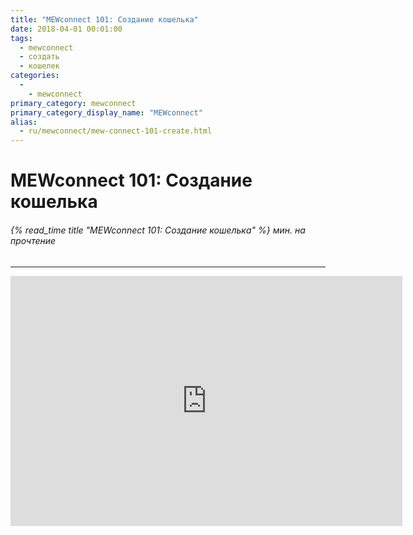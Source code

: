 ```yaml
---
title: "MEWconnect 101: Создание кошелька"
date: 2018-04-01 00:01:00
tags:
  - mewconnect
  - создать
  - кошелек
categories:
  - 
    - mewconnect
primary_category: mewconnect
primary_category_display_name: "MEWconnect"
alias:
  - ru/mewconnect/mew-connect-101-create.html
---
```


# **MEWconnect 101: Создание кошелька**

###### {% read_time title "MEWconnect 101: Создание кошелька" %} мин. на прочтение

* * *

<div class="youtube-video">
<iframe width="627" height="400" src="https://www.youtube.com/embed/p2q6qrcKtj8" frameborder="0" allow="accelerometer; autoplay; encrypted-media; gyroscope; picture-in-picture" allowfullscreen></iframe>
</div>
